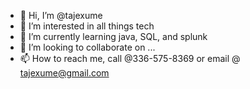 - 👋 Hi, I’m @tajexume
- 👀 I’m interested in all things tech
- 🌱 I’m currently learning java, SQL, and splunk
- 💞️ I’m looking to collaborate on ...
- 📫 How to reach me, call @336-575-8369 or email @ tajexume@gmail.com

<!---
tajexume/tajexume is a ✨ special ✨ repository because its `README.md` (this file) appears on your GitHub profile.
You can click the Preview link to take a look at your changes.
--->
